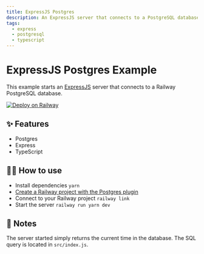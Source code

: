 ```yaml
---
title: ExpressJS Postgres
description: An ExpressJS server that connects to a PostgreSQL database
tags:
  - express
  - postgresql
  - typescript
---
```


# ExpressJS Postgres Example

This example starts an [ExpressJS](https://expressjs.com/) server that connects
to a Railway PostgreSQL database.

[![Deploy on Railway](https://railway.app/button.svg)](https://railway.app/new?template=https%3A%2F%2Fgithub.com%2Frailwayapp%2Fexamples%2Ftree%2Fmaster%2Fexamples%2Fexpressjs-postgres&plugins=postgresql)

## ✨ Features

- Postgres
- Express
- TypeScript

## 💁‍♀️ How to use

- Install dependencies `yarn`
- [Create a Railway project with the Postgres plugin](https://dev.new)
- Connect to your Railway project `railway link`
- Start the server `railway run yarn dev`

## 📝 Notes

The server started simply returns the current time in the database. The SQL
query is located in `src/index.js`.

